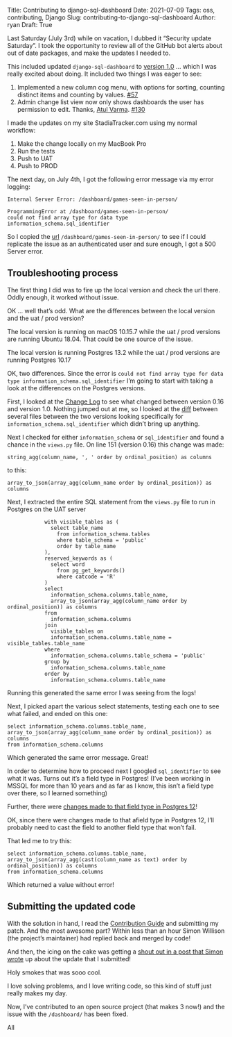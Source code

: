 Title: Contributing to django-sql-dashboard
Date: 2021-07-09
Tags: oss, contributing, Django
Slug: contributing-to-django-sql-dashboard
Author: ryan
Draft: True

Last Saturday (July 3rd) while on vacation, I dubbed it “Security update Saturday”. I took the opportunity to review all of the GitHub bot alerts about out of date packages, and make the updates I needed to. 

This included updated `django-sql-dashboard` to [version 1.0][1] … which I was really excited about doing. It included two things I was eager to see:

1. Implemented a new column cog menu, with options for sorting, counting distinct items and counting by values. [\#57][2]
2. Admin change list view now only shows dashboards the user has permission to edit. Thanks, [Atul Varma][3]. [\#130][4]

I made the updates on my site StadiaTracker.com using my normal workflow:

1. Make the change locally on my MacBook Pro
2. Run the tests
3. Push to UAT
4. Push to PROD

The next day, on July 4th, I got the following error message via my error logging:

	Internal Server Error: /dashboard/games-seen-in-person/
	
	ProgrammingError at /dashboard/games-seen-in-person/
	could not find array type for data type information_schema.sql_identifier

So I copied the [url][5] `/dashboard/games-seen-in-person/` to see if I could replicate the issue as an authenticated user and sure enough, I got a 500 Server error. 

## Troubleshooting process

The first thing I did was to fire up the local version and check the url there. Oddly enough, it worked without issue. 

OK … well that’s odd. What are the differences between the local version and the uat / prod version? 

The local version is running on macOS 10.15.7 while the uat / prod versions are running Ubuntu 18.04. That could be one source of the issue. 

The local version is running Postgres 13.2 while the uat / prod versions are running Postgres 10.17

OK, two differences. Since the error is `could not find array type for data type information_schema.sql_identifier` I’m going to start with taking a look at the differences on the Postgres versions.

First, I looked at the [Change Log][6] to see what changed between version 0.16 and version 1.0. Nothing jumped out at me, so I looked at the [diff][7] between several files between the two versions looking specifically for `information_schema.sql_identifier` which didn’t bring up anything. 

Next I checked for either `information_schema` or `sql_identifier` and found a chance in the `views.py` file. On line 151 (version 0.16) this change was made:

	string_agg(column_name, ', ' order by ordinal_position) as columns

to this:

	array_to_json(array_agg(column_name order by ordinal_position)) as columns

Next, I extracted the entire SQL statement from the `views.py` file to run in Postgres on the UAT server

	            with visible_tables as (
	              select table_name
	                from information_schema.tables
	                where table_schema = 'public'
	                order by table_name
	            ),
	            reserved_keywords as (
	              select word
	                from pg_get_keywords()
	                where catcode = 'R'
	            )
	            select
	              information_schema.columns.table_name,
	              array_to_json(array_agg(column_name order by ordinal_position)) as columns
	            from
	              information_schema.columns
	            join
	              visible_tables on
	              information_schema.columns.table_name = visible_tables.table_name
	            where
	              information_schema.columns.table_schema = 'public'
	            group by
	              information_schema.columns.table_name
	            order by
	              information_schema.columns.table_name

Running this generated the same error I was seeing from the logs! 

Next, I picked apart the various select statements, testing each one to see what failed, and ended on this one:

	select information_schema.columns.table_name,
	array_to_json(array_agg(column_name order by ordinal_position)) as columns
	from information_schema.columns

Which generated the same error message. Great! 

In order to determine how to proceed next I googled `sql_identifier` to see what it was. Turns out it’s a field type in Postgres! (I’ve been working in MSSQL for more than 10 years and as far as I know, this isn’t a field type over there, so I learned something)

Further, there were [changes made to that field type in Postgres 12][8]! 

OK, since there were changes made to that afield type in Postgres 12, I’ll probably need to cast the field to another field type that won’t fail. 

That led me to try this:

	select information_schema.columns.table_name,
	array_to_json(array_agg(cast(column_name as text) order by ordinal_position)) as columns
	from information_schema.columns

Which returned a value without error! 

## Submitting the updated code

With the solution in hand, I read the [Contribution Guide][9] and submitting my patch. And the most awesome part? Within less than an hour Simon Willison (the project’s maintainer) had replied back and merged by code! 

And then, the icing on the cake was getting a [shout out in a post that Simon wrote][10] up about the update that I submitted! 

Holy smokes that was sooo cool. 

I love solving problems, and I love writing code, so this kind of stuff just really makes my day. 

Now, I’ve contributed to an open source project (that makes 3 now!) and the issue with the `/dashboard/` has been fixed. 

All

[1]:	https://github.com/simonw/django-sql-dashboard/releases/tag/1.0
[2]:	https://github.com/simonw/django-sql-dashboard/issues/57
[3]:	https://github.com/atverma
[4]:	https://github.com/simonw/django-sql-dashboard/issues/130
[5]:	https://stadiatracker.com/dashboard/games-seen-in-person/
[6]:	https://github.com/simonw/django-sql-dashboard/releases
[7]:	https://github.com/simonw/django-sql-dashboard/compare/acb3752..b8835
[8]:	https://bucardo.org/postgres_all_versions#version_12.0
[9]:	https://github.com/simonw/django-sql-dashboard/blob/main/docs/contributing.md
[10]:	https://simonwillison.net/2021/Jul/6/django-sql-dashboard/